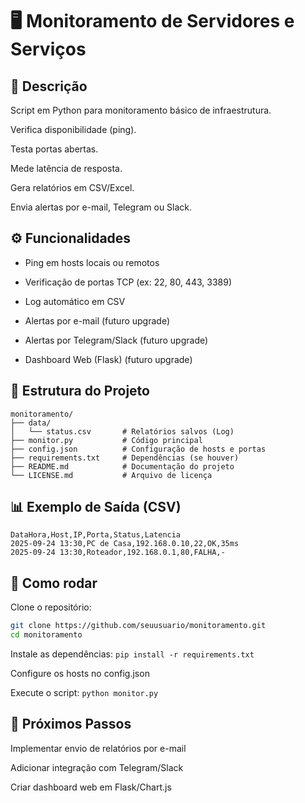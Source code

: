 # 🖥️ Monitoramento de Servidores e Serviços
## 📌 Descrição

Script em Python para monitoramento básico de infraestrutura.

Verifica disponibilidade (ping).

Testa portas abertas.

Mede latência de resposta.

Gera relatórios em CSV/Excel.

Envia alertas por e-mail, Telegram ou Slack.

## ⚙️ Funcionalidades

 * Ping em hosts locais ou remotos

 * Verificação de portas TCP (ex: 22, 80, 443, 3389)

 * Log automático em CSV

 * Alertas por e-mail (futuro upgrade)

 * Alertas por Telegram/Slack (futuro upgrade)

 * Dashboard Web (Flask) (futuro upgrade)

 
 ## 📂 Estrutura do Projeto
```
monitoramento/
├── data/
│   └── status.csv       # Relatórios salvos (Log)
├── monitor.py           # Código principal
├── config.json          # Configuração de hosts e portas
├── requirements.txt     # Dependências (se houver)
├── README.md            # Documentação do projeto
└── LICENSE.md           # Arquivo de licença
```

## 📊 Exemplo de Saída (CSV)
```
DataHora,Host,IP,Porta,Status,Latencia
2025-09-24 13:30,PC de Casa,192.168.0.10,22,OK,35ms
2025-09-24 13:30,Roteador,192.168.0.1,80,FALHA,-
```

## 🚀 Como rodar

Clone o repositório:
 ```bash
git clone https://github.com/seuusuario/monitoramento.git
cd monitoramento
```

Instale as dependências: `pip install -r requirements.txt`


Configure os hosts no config.json

Execute o script: `python monitor.py`


## 📌 Próximos Passos

 Implementar envio de relatórios por e-mail

 Adicionar integração com Telegram/Slack

 Criar dashboard web em Flask/Chart.js